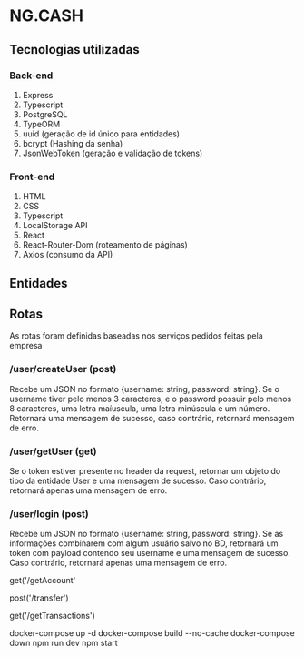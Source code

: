 # NG.CASH

## Tecnologias utilizadas

### Back-end
1. Express
2. Typescript
3. PostgreSQL
4. TypeORM
5. uuid (geração de id único para entidades)
6. bcrypt (Hashing da senha)
7. JsonWebToken (geração e validação de tokens)

### Front-end
1. HTML
2. CSS
3. Typescript
4. LocalStorage API
3. React
4. React-Router-Dom (roteamento de páginas)
5. Axios (consumo da API)

## Entidades

## Rotas

As rotas foram definidas baseadas nos serviços pedidos feitas pela empresa
### /user/createUser (post)
Recebe um JSON no formato {username: string, password: string}. Se o username tiver pelo menos 3 caracteres, e o password possuir pelo menos 8 caracteres, uma letra maíuscula, uma letra minúscula e um número. Retornará uma mensagem de sucesso, caso contrário, retornará mensagem de erro.

### /user/getUser (get)
Se o token estiver presente no header da request, retornar um objeto do tipo da entidade User e uma mensagem de sucesso. Caso contrário, retornará apenas uma mensagem de erro.

### /user/login (post)
Recebe um JSON no formato {username: string, password: string}. Se as informações combinarem com algum usuário salvo no BD, retornará um token com payload contendo seu username e uma mensagem de sucesso. Caso contrário, retornará apenas uma mensagem de erro.


get('/getAccount'

post('/transfer')

get('/getTransactions')

docker-compose up -d
docker-compose build --no-cache
docker-compose down
npm run dev
npm start
